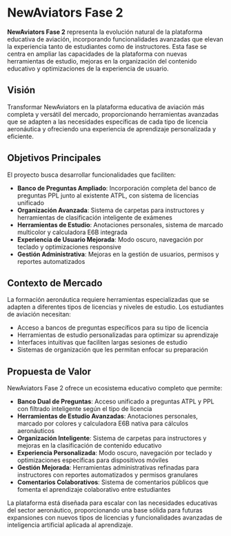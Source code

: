 # NewAviators Fase 2

**NewAviators Fase 2** representa la evolución natural de la plataforma educativa de aviación, incorporando funcionalidades avanzadas que elevan la experiencia tanto de estudiantes como de instructores. Esta fase se centra en ampliar las capacidades de la plataforma con nuevas herramientas de estudio, mejoras en la organización del contenido educativo y optimizaciones de la experiencia de usuario.

## Visión

Transformar NewAviators en la plataforma educativa de aviación más completa y versátil del mercado, proporcionando herramientas avanzadas que se adapten a las necesidades específicas de cada tipo de licencia aeronáutica y ofreciendo una experiencia de aprendizaje personalizada y eficiente.

## Objetivos Principales

El proyecto busca desarrollar funcionalidades que faciliten:

- **Banco de Preguntas Ampliado**: Incorporación completa del banco de preguntas PPL junto al existente ATPL, con sistema de licencias unificado
- **Organización Avanzada**: Sistema de carpetas para instructores y herramientas de clasificación inteligente de exámenes
- **Herramientas de Estudio**: Anotaciones personales, sistema de marcado multicolor y calculadora E6B integrada
- **Experiencia de Usuario Mejorada**: Modo oscuro, navegación por teclado y optimizaciones responsive
- **Gestión Administrativa**: Mejoras en la gestión de usuarios, permisos y reportes automatizados

## Contexto de Mercado

La formación aeronáutica requiere herramientas especializadas que se adapten a diferentes tipos de licencias y niveles de estudio. Los estudiantes de aviación necesitan:

- Acceso a bancos de preguntas específicos para su tipo de licencia
- Herramientas de estudio personalizadas para optimizar su aprendizaje
- Interfaces intuitivas que faciliten largas sesiones de estudio
- Sistemas de organización que les permitan enfocar su preparación

## Propuesta de Valor

NewAviators Fase 2 ofrece un ecosistema educativo completo que permite:

- **Banco Dual de Preguntas**: Acceso unificado a preguntas ATPL y PPL con filtrado inteligente según el tipo de licencia
- **Herramientas de Estudio Avanzadas**: Anotaciones personales, marcado por colores y calculadora E6B nativa para cálculos aeronáuticos
- **Organización Inteligente**: Sistema de carpetas para instructores y mejoras en la clasificación de contenido educativo
- **Experiencia Personalizada**: Modo oscuro, navegación por teclado y optimizaciones específicas para dispositivos móviles
- **Gestión Mejorada**: Herramientas administrativas refinadas para instructores con reportes automatizados y permisos granulares
- **Comentarios Colaborativos**: Sistema de comentarios públicos que fomenta el aprendizaje colaborativo entre estudiantes

La plataforma está diseñada para escalar con las necesidades educativas del sector aeronáutico, proporcionando una base sólida para futuras expansiones con nuevos tipos de licencias y funcionalidades avanzadas de inteligencia artificial aplicada al aprendizaje.